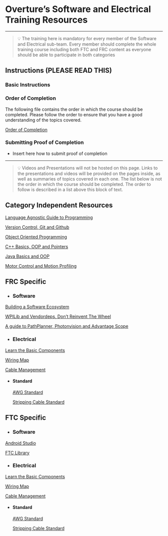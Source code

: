 # Overture’s Software and Electrical Training Resources

___

> 💡 The training here is mandatory for every member of the Software and Electrical sub-team. Every member should complete the whole training course including both FTC and FRC content as everyone should be able to participate in both categories


## Instructions (PLEASE READ THIS)

### Basic Instructions

### Order of Completion

The following file contains the order in which the course should be completed. Please follow the order to ensure that you have a good understanding of the topics covered.

[Order of Completion](Order%20of%20Completion.md)

### Submitting Proof of Completion

- Insert here how to submit proof of completion 

___

> 💡 Videos and Presentations will not be hosted on this page. Links to the presentations and videos will be provided on the pages inside, as well as summaries of topics covered in each one. The list below is not the order in which the course should be completed. The order to follow is described in a list above this block of text.

## Category Independent Resources

[Language Agnostic Guide to Programming](Resources%20Overview/Language%20Agnostic%20Guide%20to%20Programming.md)

[Version Control, Git and Github](Resources%20Overview/Version%20Control,%20Git%20and%20Github.md)

[Object Oriented Programming](Resources%20Overview/Object%20Oriented%20Programming.md)

[C++ Basics, OOP and Pointers](Resources%20Overview/C++%20Basics,%20OOP%20and%20Pointers.md)

[Java Basics and OOP](Resources%20Overview/Java%20Basics%20and%20OOP.md)

[Motor Control and Motion Profiling](Resources%20Overview/Motor%20Control%20and%20Motion%20Profiling.md)

## FRC Specific

- ### Software

[Building a Software Ecosystem](Resources%20Overview/Building%20a%20Software%20Ecosystem.md)

[WPILib and Vendordeps, Don’t Reinvent The Wheel](Resources%20Overview/WPILib%20and%20Vendordeps,%20Don%E2%80%99t%20Reinvent%20The%20Wheel.md)

[A guide to PathPlanner, Photonvision and Advantage Scope](Resources%20Overview/A%20guide%20to%20PathPlanner,%20Photonvision%20and%20Advantage%20Scope.md)

- ### Electrical

[Learn the Basic Components](Resources%20OverviewFRC%20Electric%20Components.md)

[Wiring Map](Resources%20Overview/FRC%20Wiring%20Map.md)

[Cable Management](Resources%20Overview/FRC%20Cable%20Management.md)

- #### Standard

    [AWG Standard](Resources%20Overview/FRC%20FRC%20AWG%20Standard.md)

    [Stripping Cable Standard](Resources%20Overview/FRC%20FRC%20Stripping%20Cable%20Standard.md)

## FTC Specific

- ### Software

[Android Studio](Resources%20Overview/Android%20Studio.md)

[FTC Library](Resources%20Overview/FTC%20Library.md)

- ### Electrical

[Learn the Basic Components](Resources%20Overview/FTC%20Electric%20Components.md)

[Wiring Map](Resources%20Overview/FTC%20Wiring%20Map.md)

[Cable Management](Resources%20Overview/FRC%20Cable%20Management.md)

- #### Standard

    [AWG Standard](Resources%20Overview/FTC%20FRC%20AWG%20Standard.md)

    [Stripping Cable Standard](Resources%20Overview/FTC%20FTC%20Stripping%20Cable%20Standard.md)

